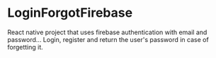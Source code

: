 # LoginForgotFirebase


React native project that uses firebase authentication with email and password... Login, register and return the user's password in case of forgetting it.
